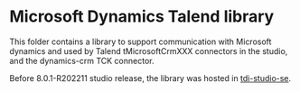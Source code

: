 # Microsoft Dynamics Talend library

This folder contains a library to support communication with Microsoft dynamics and used by Talend tMicrosoftCrmXXX
connectors in the studio, and the dynamics-crm TCK connector.

Before 8.0.1-R202211 studio release, the library was hosted in [tdi-studio-se](https://github.com/Talend/tdi-studio-se/tree/release/8.0.1-R2022-10/main/plugins/org.talend.designer.components.libs/libs_src/talend-mscrm).
